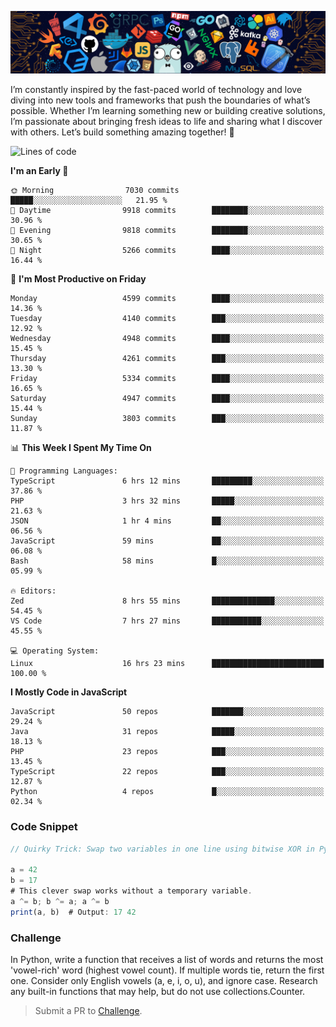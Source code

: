 ![](https://github.com/0x3EF8/0x3EF8/raw/main/images/header_.png)

I’m constantly inspired by the fast-paced world of technology and love diving into new tools and frameworks that push the boundaries of what’s possible. Whether I’m learning something new or building creative solutions, I’m passionate about bringing fresh ideas to life and sharing what I discover with others. Let’s build something amazing together! 🚀

<!--START_SECTION:header-->
![Lines of code](https://img.shields.io/badge/From%20Hello%20World%20I%27ve%20Written-22.9%20million%20lines%20of%20code-blue)

**I'm an Early 🐤** 

```text
🌞 Morning                7030 commits        █████░░░░░░░░░░░░░░░░░░░░   21.95 % 
🌆 Daytime                9918 commits        ████████░░░░░░░░░░░░░░░░░   30.96 % 
🌃 Evening                9818 commits        ████████░░░░░░░░░░░░░░░░░   30.65 % 
🌙 Night                  5266 commits        ████░░░░░░░░░░░░░░░░░░░░░   16.44 % 
```
📅 **I'm Most Productive on Friday** 

```text
Monday                   4599 commits        ████░░░░░░░░░░░░░░░░░░░░░   14.36 % 
Tuesday                  4140 commits        ███░░░░░░░░░░░░░░░░░░░░░░   12.92 % 
Wednesday                4948 commits        ████░░░░░░░░░░░░░░░░░░░░░   15.45 % 
Thursday                 4261 commits        ███░░░░░░░░░░░░░░░░░░░░░░   13.30 % 
Friday                   5334 commits        ████░░░░░░░░░░░░░░░░░░░░░   16.65 % 
Saturday                 4947 commits        ████░░░░░░░░░░░░░░░░░░░░░   15.44 % 
Sunday                   3803 commits        ███░░░░░░░░░░░░░░░░░░░░░░   11.87 % 
```


📊 **This Week I Spent My Time On** 

```text
💬 Programming Languages: 
TypeScript               6 hrs 12 mins       █████████░░░░░░░░░░░░░░░░   37.86 % 
PHP                      3 hrs 32 mins       █████░░░░░░░░░░░░░░░░░░░░   21.63 % 
JSON                     1 hr 4 mins         ██░░░░░░░░░░░░░░░░░░░░░░░   06.56 % 
JavaScript               59 mins             ██░░░░░░░░░░░░░░░░░░░░░░░   06.08 % 
Bash                     58 mins             █░░░░░░░░░░░░░░░░░░░░░░░░   05.99 % 

🔥 Editors: 
Zed                      8 hrs 55 mins       ██████████████░░░░░░░░░░░   54.45 % 
VS Code                  7 hrs 27 mins       ███████████░░░░░░░░░░░░░░   45.55 % 

💻 Operating System: 
Linux                    16 hrs 23 mins      █████████████████████████   100.00 % 
```

**I Mostly Code in JavaScript** 

```text
JavaScript               50 repos            ███████░░░░░░░░░░░░░░░░░░   29.24 % 
Java                     31 repos            █████░░░░░░░░░░░░░░░░░░░░   18.13 % 
PHP                      23 repos            ███░░░░░░░░░░░░░░░░░░░░░░   13.45 % 
TypeScript               22 repos            ███░░░░░░░░░░░░░░░░░░░░░░   12.87 % 
Python                   4 repos             █░░░░░░░░░░░░░░░░░░░░░░░░   02.34 % 
```




<!--END_SECTION:header-->

<!--START_SECTION:footer-->
### Code Snippet
```js
// Quirky Trick: Swap two variables in one line using bitwise XOR in Python!

a = 42
b = 17
# This clever swap works without a temporary variable.
a ^= b; b ^= a; a ^= b
print(a, b)  # Output: 17 42
```
### Challenge
In Python, write a function that receives a list of words and returns the most 'vowel-rich' word (highest vowel count). If multiple words tie, return the first one. Consider only English vowels (a, e, i, o, u), and ignore case. Research any built-in functions that may help, but do not use collections.Counter.
<!--END_SECTION:footer-->
> Submit a PR to [Challenge](https://github.com/mrepol742/challenge/fork).

